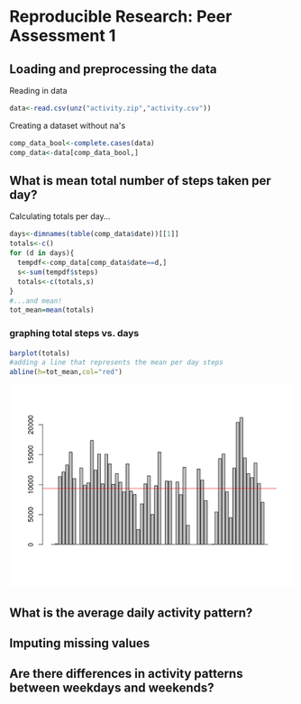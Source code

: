# Reproducible Research: Peer Assessment 1


## Loading and preprocessing the data
Reading in data

```r
data<-read.csv(unz("activity.zip","activity.csv"))
```
Creating a dataset without na's

```r
comp_data_bool<-complete.cases(data)
comp_data<-data[comp_data_bool,]
```

## What is mean total number of steps taken per day?
Calculating totals per day...

```r
days<-dimnames(table(comp_data$date))[[1]]
totals<-c()
for (d in days){
  tempdf<-comp_data[comp_data$date==d,]
  s<-sum(tempdf$steps)
  totals<-c(totals,s)
}
#...and mean!
tot_mean=mean(totals)
```
### graphing total steps vs. days

```r
barplot(totals)
#adding a line that represents the mean per day steps
abline(h=tot_mean,col="red")
```

![](./PA1_template_files/figure-html/unnamed-chunk-4-1.png) 

## What is the average daily activity pattern?



## Imputing missing values



## Are there differences in activity patterns between weekdays and weekends?
